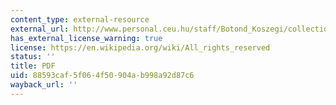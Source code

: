 ```yaml
---
content_type: external-resource
external_url: http://www.personal.ceu.hu/staff/Botond_Koszegi/collection.pdf
has_external_license_warning: true
license: https://en.wikipedia.org/wiki/All_rights_reserved
status: ''
title: PDF
uid: 88593caf-5f06-4f50-904a-b998a92d87c6
wayback_url: ''
---
```

